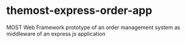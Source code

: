 # themost-express-order-app
MOST Web Framework prototype of an order management system as middleware of an express js application
